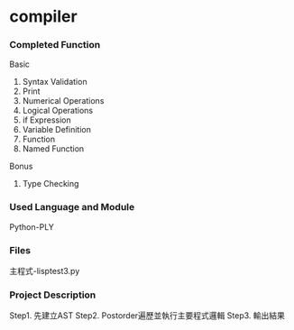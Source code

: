 # compiler

### Completed Function

Basic
1. Syntax Validation 
2. Print    
3. Numerical Operations 
4. Logical Operations    
5. if Expression 
6. Variable Definition        
7. Function 
8. Named Function

Bonus
1. Type Checking

### Used Language and Module
Python-PLY

### Files
主程式-lisptest3.py

### Project Description
Step1. 先建立AST
Step2. Postorder遍歷並執行主要程式邏輯
Step3. 輸出結果